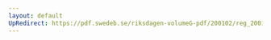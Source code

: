 ```yaml
---
layout: default
UpRedirect: https://pdf.swedeb.se/riksdagen-volumeG-pdf/200102/reg_200102/reg_200102_0069.pdf
---
```

